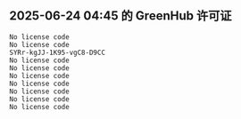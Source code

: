 ## 2025-06-24 04:45 的 GreenHub 许可证
```
No license code
No license code
SYRr-kgJJ-1K95-vgC8-D9CC
No license code
No license code
No license code
No license code
No license code
No license code
No license code
```
